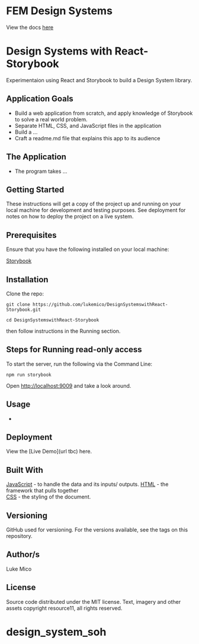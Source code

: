 # FEM Design Systems
View the docs [here](https://fem-design-systems.netlify.com/)

# Design Systems with React-Storybook
Experimentaion using React and Storybook to build a Design System library. 

## Application Goals
* Build a web application from scratch, and apply knowledge of Storybook to solve a real world problem. 
* Separate HTML, CSS, and JavaScript files in the application
* Build a ... 
* Craft a readme.md file that explains this app to its audience

## The Application 
* The program takes ... 

## Getting Started
These instructions will get a copy of the project up and running on your local machine for development and testing purposes. 
See deployment for notes on how to deploy the project on a live system.

## Prerequisites
Ensure that you have the following installed on your local machine:

[Storybook](https://storybook.js.org/)  


## Installation 
Clone the repo:

```
git clone https://github.com/lukemico/DesignSystemswithReact-Storybook.git

cd DesignSystemswithReact-Storybook
```

then follow instructions in the Running section.


## Steps for Running read-only access
To start the server, run the following via the Command Line:

```
npm run storybook 
```

Open [http://localhost:9009](http://localhost:9009) and take a look around.

## Usage 
* 


## Deployment
View the [Live Demo](url tbc) here.


## Built With
[JavaScript](https://developer.mozilla.org/bm/docs/Web/JavaScript) - to handle the data and its inputs/ outputs. 
[HTML](https://www.w3.org/html/) - the framework that pulls together  
[CSS](https://www.w3.org/Style/CSS/) - the styling of the document. 


## Versioning
GitHub used for versioning. For the versions available, see the tags on this repository.

## Author/s
Luke Mico

## License
Source code distributed under the MIT license. Text, imagery and other assets copyright resource11, all rights reserved.


# design_system_soh
